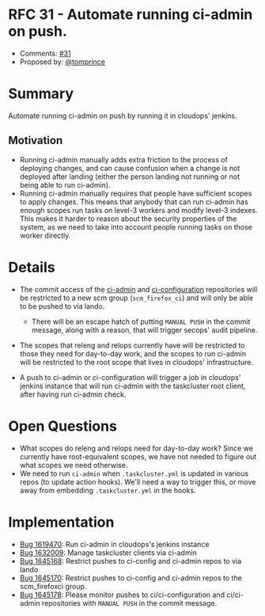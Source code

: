 # RFC 31 - Automate running ci-admin on push. 
* Comments: [#31](https://github.com/mozilla-releng/releng-rfcs/issues/31)
* Proposed by: [@tomprince](https://github.com/tomprince)

# Summary

Automate running ci-admin on push by running it in cloudops' jenkins.

## Motivation

- Running ci-admin manually adds extra friction to the process of deploying changes,
  and can cause confusion when a change is not deployed after landing (either the person 
  landing not running or not being able to run ci-admin).
- Running ci-admin manually requires that people have sufficient scopes to apply
  changes. This means that anybody that can run ci-admin has enough scopes run
  tasks on level-3 workers and modify level-3 indexes. This makes it harder to
  reason about the security properties of the system, as we need to take into
  account people running tasks on those worker directly.

# Details

- The commit access of the [ci-admin](https://hg.mozilla.org/ci/ci-admin) and
[ci-configuration](https://hg.mozilla.org/ci/ci-configuration) repositories will
be restricted to a new scm group (`scm_firefox_ci`) and will only be able to be
pushed to via lando.

  - There will be an escape hatch of putting `MANUAL PUSH` in the commit
    message, along with a reason, that will trigger secops' audit pipeline.

- The scopes that releng and relops currently have will be restricted to those
  they need for day-to-day work, and the scopes to run ci-admin will be
  restricted to the root scope that lives in cloudops' infrastructure.

- A push to ci-admin or ci-configuration will trigger a job in cloudops'
  jenkins instance that will run ci-admin with the taskcluster root client,
  after having run ci-admin check.

# Open Questions

- What scopes do releng and relops need for day-to-day work? Since we currently
  have root-equivalent scopes, we have not needed to figure out what scopes we
  need otherwise.
- We need to run `ci-admin` when `.taskcluster.yml` is updated in various repos
  (to update action hooks). We'll need a way to trigger this, or move away from
  embedding `.taskcluster.yml` in the hooks.

# Implementation

* [Bug 1619470](https://bugzilla.mozilla.org/show_bug.cgi?id=1619470): Run ci-admin in cloudops's jenkins instance
* [Bug 1632009](https://bugzilla.mozilla.org/show_bug.cgi?id=1632009): Manage taskcluster clients via ci-admin
* [Bug 1645168](https://bugzilla.mozilla.org/show_bug.cgi?id=1645168): Restrict pushes to ci-config and ci-admin repos to via lando
* [Bug 1645170](https://bugzilla.mozilla.org/show_bug.cgi?id=1645170): Restrict pushes to ci-config and ci-admin repos to the scm_firefoxci group.
* [Bug 1645178](https://bugzilla.mozilla.org/show_bug.cgi?id=1645178): Please monitor pushes to ci/ci-configuration and ci/ci-admin repositories with `MANUAL PUSH` in the commit message.

